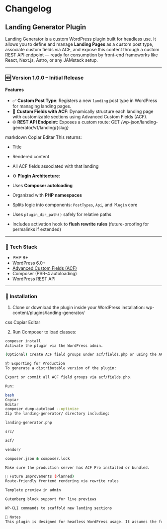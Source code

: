 # Changelog

## Landing Generator Plugin

Landing Generator is a custom WordPress plugin built for headless use. It allows you to define and manage **Landing Pages** as a custom post type, associate custom fields via ACF, and expose this content through a custom REST API endpoint — ready for consumption by front-end frameworks like React, Next.js, Astro, or any JAMstack setup.

---

### 🆕 Version 1.0.0 – Initial Release

#### Features
- ✅ **Custom Post Type**: Registers a new `landing` post type in WordPress for managing landing pages.
- 🧩 **Custom Fields with ACF**: Dynamically structure each landing page with customizable sections using Advanced Custom Fields (ACF).
- 🌐 **REST API Endpoint**: Exposes a custom route:
GET /wp-json/landing-generator/v1/landing/{slug}

markdown
Copiar
Editar
This returns:
- Title
- Rendered content
- All ACF fields associated with that landing

- ⚙️ **Plugin Architecture**:
- Uses **Composer autoloading**
- Organized with **PHP namespaces**
- Splits logic into components: `PostTypes`, `Api`, and `Plugin` core
- Uses `plugin_dir_path()` safely for relative paths
- Includes activation hook to **flush rewrite rules** (future-proofing for permalinks if extended)

---

### 🔧 Tech Stack

- PHP 8+
- WordPress 6.0+
- [Advanced Custom Fields (ACF)](https://www.advancedcustomfields.com/)
- Composer (PSR-4 autoloading)
- WordPress REST API

---

### 🚀 Installation

1. Clone or download the plugin inside your WordPress installation:
wp-content/plugins/landing-generator/

css
Copiar
Editar

2. Run Composer to load classes:
```bash
composer install
Activate the plugin via the WordPress admin.

(Optional) Create ACF field groups under acf/fields.php or using the ACF UI.

📦 Exporting for Production
To generate a distributable version of the plugin:

Export or commit all ACF field groups via acf/fields.php.

Run:

bash
Copiar
Editar
composer dump-autoload --optimize
Zip the landing-generator/ directory including:

landing-generator.php

src/

acf/

vendor/

composer.json & composer.lock

Make sure the production server has ACF Pro installed or bundled.

🧪 Future Improvements (Planned)
Route-friendly frontend rendering via rewrite rules

Template preview in admin

Gutenberg block support for live previews

WP-CLI commands to scaffold new landing sections

🧠 Notes
This plugin is designed for headless WordPress usage. It assumes the frontend will be built separately and consume the REST API for rendering landing pages dynamically.